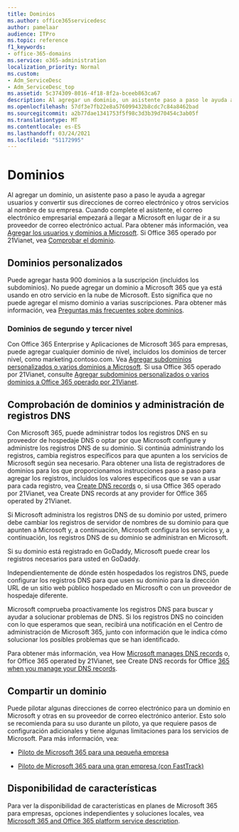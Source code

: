 ```yaml
---
title: Dominios
ms.author: office365servicedesc
author: pamelaar
audience: ITPro
ms.topic: reference
f1_keywords:
- office-365-domains
ms.service: o365-administration
localization_priority: Normal
ms.custom:
- Adm_ServiceDesc
- Adm_ServiceDesc_top
ms.assetid: 5c374309-8016-4f18-8f2a-bceeb863ca67
description: Al agregar un dominio, un asistente paso a paso le ayuda a agregar usuarios y convertir sus direcciones de correo electrónico y otros servicios al nombre de su empresa. Cuando complete el asistente, el correo electrónico empresarial empezará a llegar a Microsoft en lugar de ir a su proveedor de correo electrónico actual. Para obtener más información, consulta Agregar usuarios y dominios a Microsoft. Si Office 365 operado por 21Vianet, vea Comprobar el dominio.
ms.openlocfilehash: 57df3e7fb22e8a576099432b8cdc7c84a8462bad
ms.sourcegitcommit: a2b77dae1341753f5f98c3d3b39d70454c3ab05f
ms.translationtype: MT
ms.contentlocale: es-ES
ms.lasthandoff: 03/24/2021
ms.locfileid: "51172995"
---
```

# <a name="domains"></a>Dominios

Al agregar un dominio, un asistente paso a paso le ayuda a agregar usuarios y convertir sus direcciones de correo electrónico y otros servicios al nombre de su empresa. Cuando complete el asistente, el correo electrónico empresarial empezará a llegar a Microsoft en lugar de ir a su proveedor de correo electrónico actual. Para obtener más información, vea [Agregar los usuarios y dominios a Microsoft](https://support.office.com/article/6383f56d-3d09-4dcb-9b41-b5f5a5efd611). Si Office 365 operado por 21Vianet, vea [Comprobar el dominio](/office365/admin/setup/add-domain).
  
## <a name="custom-domains"></a>Dominios personalizados

Puede agregar hasta 900 dominios a la suscripción (incluidos los subdominios). No puede agregar un dominio a Microsoft 365 que ya está usando en otro servicio en la nube de Microsoft. Esto significa que no puede agregar el mismo dominio a varias suscripciones. Para obtener más información, vea [Preguntas más frecuentes sobre dominios](https://support.office.com/article/Domains-FAQ-1272bad0-4bd4-4796-8005-67d6fb3afc5a).
  
### <a name="second-and-third-level-domains"></a>Dominios de segundo y tercer nivel

Con Office 365 Enterprise y Aplicaciones de Microsoft 365 para empresas, puede agregar cualquier dominio de nivel, incluidos los dominios de tercer nivel, como marketing.contoso.com. Vea [Agregar subdominios personalizados o varios dominios a Microsoft](/office365/admin/setup/domains-faq). Si usa Office 365 operado por 21Vianet, consulte [Agregar subdominios personalizados o varios dominios a Office 365 operado por 21Vianet](/office365/admin/setup/domains-faq).
  
## <a name="domain-verification-and-managing-dns-records"></a>Comprobación de dominios y administración de registros DNS

Con Microsoft 365, puede administrar todos los registros DNS en su proveedor de hospedaje DNS o optar por que Microsoft configure y administre los registros DNS de su dominio. Si continúa administrando los registros, cambia registros específicos para que apunten a los servicios de Microsoft según sea necesario. Para obtener una lista de registradores de dominios para los que proporcionamos instrucciones paso a paso para agregar los registros, incluidos los valores específicos que se van a usar para cada registro, vea [Create DNS records](/office365/admin/get-help-with-domains/create-dns-records-at-any-dns-hosting-provider) o, si usa Office 365 operado por 21Vianet, vea Create DNS records at any provider for Office 365 operated by 21Vianet. 
  
Si Microsoft administra los registros DNS de su dominio por usted, primero debe cambiar los registros de servidor de nombres de su dominio para que apunten a Microsoft y, a continuación, Microsoft configura los servicios y, a continuación, los registros DNS de su dominio se administran en Microsoft.
  
Si su dominio está registrado en GoDaddy, Microsoft puede crear los registros necesarios para usted en GoDaddy. 
  
Independientemente de dónde estén hospedados los registros DNS, puede configurar los registros DNS para que usen su dominio para la dirección URL de un sitio web público hospedado en Microsoft o con un proveedor de hospedaje diferente. 
  
Microsoft comprueba proactivamente los registros DNS para buscar y ayudar a solucionar problemas de DNS. Si los registros DNS no coinciden con lo que esperamos que sean, recibirá una notificación en el Centro de administración de Microsoft 365, junto con información que le indica cómo solucionar los posibles problemas que se han identificado.
  
Para obtener más información, vea How [Microsoft manages DNS records](/office365/admin/setup/domains-faq) o, for Office 365 operated by 21Vianet, see Create DNS records for Office [365 when you manage your DNS records](/office365/admin/services-in-china/create-dns-records-when-you-manage-your-dns-records).
  
## <a name="sharing-a-domain"></a>Compartir un dominio

Puede pilotar algunas direcciones de correo electrónico para un dominio en Microsoft y otras en su proveedor de correo electrónico anterior. Esto solo se recomienda para su uso durante un piloto, ya que requiere pasos de configuración adicionales y tiene algunas limitaciones para los servicios de Microsoft. Para más información, vea:
  
- [Piloto de Microsoft 365 para una pequeña empresa](https://support.office.com/article/39cee536-6a03-40cf-b9c1-f301bb6001d7)
    
- [Piloto de Microsoft 365 para una gran empresa (con FastTrack)](https://fasttrack.office.com/onboard)
    
## <a name="feature-availability"></a>Disponibilidad de características

Para ver la disponibilidad de características en planes de Microsoft 365 para empresas, opciones independientes y soluciones locales, vea [Microsoft 365 and Office 365 platform service description](office-365-platform-service-description.md).
